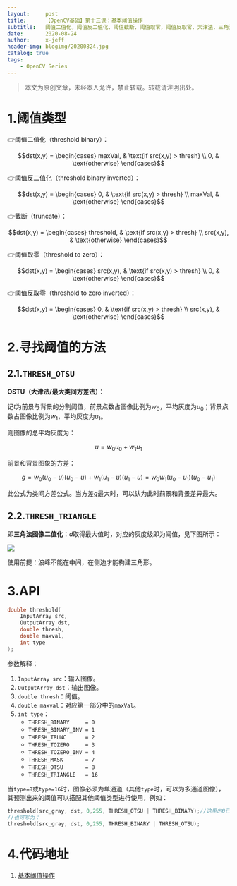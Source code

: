 ```yaml
---
layout:     post
title:      【OpenCV基础】第十三课：基本阈值操作
subtitle:   阈值二值化，阈值反二值化，阈值截断，阈值取零，阈值反取零，大津法，三角法图像二值化
date:       2020-08-24
author:     x-jeff
header-img: blogimg/20200824.jpg
catalog: true
tags:
    - OpenCV Series
---
```

>本文为原创文章，未经本人允许，禁止转载。转载请注明出处。

# 1.阈值类型

👉阈值二值化（threshold binary）：

$$dst(x,y) = \begin{cases} maxVal, & \text{if src(x,y) > thresh} \\ 0, & \text{otherwise} \end{cases}$$

👉阈值反二值化（threshold binary inverted）：

$$dst(x,y) = \begin{cases} 0, & \text{if src(x,y) > thresh} \\ maxVal, & \text{otherwise} \end{cases}$$

👉截断（truncate）：

$$dst(x,y) = \begin{cases} threshold, & \text{if src(x,y) > thresh} \\ src(x,y), & \text{otherwise} \end{cases}$$

👉阈值取零（threshold to zero）：

$$dst(x,y) = \begin{cases} src(x,y), & \text{if src(x,y) > thresh} \\ 0, & \text{otherwise} \end{cases}$$

👉阈值反取零（threshold to zero inverted）：

$$dst(x,y) = \begin{cases} 0, & \text{if src(x,y) > thresh} \\ src(x,y), & \text{otherwise} \end{cases}$$

# 2.寻找阈值的方法

## 2.1.`THRESH_OTSU`

**OSTU（大津法/最大类间方差法）**：

记$t$为前景与背景的分割阈值，前景点数占图像比例为$w_0$，平均灰度为$u_0$；背景点数占图像比例为$w_1$，平均灰度为$u_1$。

则图像的总平均灰度为：

$$u=w_0 u_0+w_1 u_1$$


前景和背景图象的方差：

$$g=w_0(u_0-u)(u_0-u)+w_1(u_1-u)(u_1-u)=w_0w_1(u_0-u_1)(u_0-u_1)$$

此公式为类间方差公式。当方差$g$最大时，可以认为此时前景和背景差异最大。

## 2.2.`THRESH_TRIANGLE`

即**三角法图像二值化**：$d$取得最大值时，对应的灰度级即为阈值，见下图所示：

![](https://xjeffblogimg.oss-cn-beijing.aliyuncs.com/BLOGIMG/BlogImage/OpenCVSeries/Lesson13/13x1.png)

使用前提：波峰不能在中间，在侧边才能构建三角形。

# 3.API

```c++
double threshold( 
	InputArray src, 
	OutputArray dst,
	double thresh, 
	double maxval, 
	int type 
);
```

参数解释：

1. `InputArray src`：输入图像。
2. `OutputArray dst`：输出图像。
3. `double thresh`：阈值。
4. `double maxval`：对应第一部分中的`maxVal`。
5. `int type`：
	* `THRESH_BINARY     = 0`
	* `THRESH_BINARY_INV = 1`
	* `THRESH_TRUNC      = 2`
	* `THRESH_TOZERO     = 3`
	* `THRESH_TOZERO_INV = 4`
	* `THRESH_MASK       = 7`
	* `THRESH_OTSU       = 8`
	* `THRESH_TRIANGLE   = 16`

当`type=8`或`type=16`时，图像必须为单通道（其他`type`时，可以为多通道图像），其预测出来的阈值可以搭配其他阈值类型进行使用，例如：

```c++
threshold(src_gray, dst, 0,255, THRESH_OTSU | THRESH_BINARY);//这里的0已经失去了作用，阈值由OTSU计算得到
//也可写为：
threshold(src_gray, dst, 0,255, THRESH_BINARY | THRESH_OTSU);
```

# 4.代码地址

1. [基本阈值操作](https://github.com/x-jeff/OpenCV_Code_Demo/tree/master/Demo13)